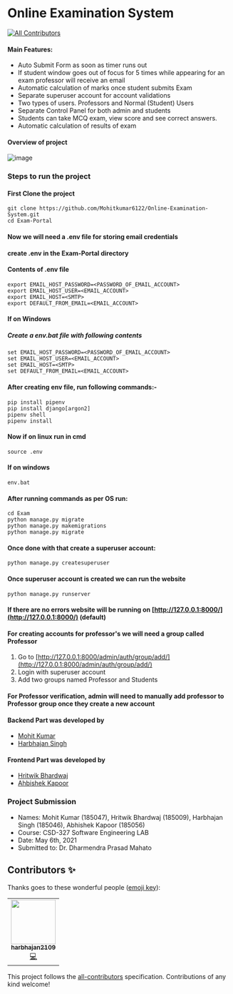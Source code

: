 # Online Examination System
<!-- ALL-CONTRIBUTORS-BADGE:START - Do not remove or modify this section -->
[![All Contributors](https://img.shields.io/badge/all_contributors-1-orange.svg?style=flat-square)](#contributors-)
<!-- ALL-CONTRIBUTORS-BADGE:END -->

#### Main Features:

- Auto Submit Form as soon as timer runs out
- If student window goes out of focus for 5 times while appearing for an exam professor will receive an email
- Automatic calculation of marks once student submits Exam
- Separate superuser account for account validations
- Two types of users. Professors and Normal (Student) Users
- Separate Control Panel for both admin and students
- Students can take MCQ exam, view score and see correct answers.
- Automatic calculation of results of exam

#### Overview of project
![image](https://user-images.githubusercontent.com/47894634/117118618-9c1d1b00-adae-11eb-8b61-a6e87578f8da.png)

### Steps to run the project

#### First Clone the project

```
git clone https://github.com/Mohitkumar6122/Online-Examination-System.git
cd Exam-Portal
```

#### Now we will need a .env file for storing email credentials

#### create .env in the Exam-Portal directory

#### Contents of .env file

```
export EMAIL_HOST_PASSWORD=<PASSWORD_OF_EMAIL_ACCOUNT>
export EMAIL_HOST_USER=<EMAIL_ACCOUNT>
export EMAIL_HOST=<SMTP>
export DEFAULT_FROM_EMAIL=<EMAIL_ACCOUNT>
```

#### If on Windows

##### Create a env.bat file with following contents

```
set EMAIL_HOST_PASSWORD=<PASSWORD_OF_EMAIL_ACCOUNT>
set EMAIL_HOST_USER=<EMAIL_ACCOUNT>
set EMAIL_HOST=<SMTP>
set DEFAULT_FROM_EMAIL=<EMAIL_ACCOUNT>
```

#### After creating env file, run following commands:-

```
pip install pipenv
pip install django[argon2]
pipenv shell
pipenv install
```

#### Now if on linux run in cmd

```
source .env
```

#### If on windows

```
env.bat
```

#### After running commands as per OS run:

```
cd Exam
python manage.py migrate
python manage.py makemigrations
python manage.py migrate
```

#### Once done with that create a superuser account:

```
python manage.py createsuperuser
```

#### Once superuser account is created we can run the website

```
python manage.py runserver
```

#### If there are no errors website will be running on [http://127.0.0.1:8000/](http://127.0.0.1:8000/) (default)

#### For creating accounts for professor's we will need a group called Professor

1. Go to [http://127.0.0.1:8000/admin/auth/group/add/](http://127.0.0.1:8000/admin/auth/group/add/)
2. Login with superuser account
3. Add two groups named Professor and Students

#### For Professor verification, admin will need to manually add professor to Professor group once they create a new account

#### Backend Part was developed by 
* [Mohit Kumar](https://github.com/Mohitkumar6122)
* [Harbhajan Singh](https://github.com/harbhajan2109)

#### Frontend Part was developed by 
* [Hritwik Bhardwaj](https://github.com/Hritwik-Bhardwaj)
* [Ahbishek Kapoor](https://github.com/abhishekkumar29)

### Project Submission 
* Names: Mohit Kumar (185047), Hritwik Bhardwaj (185009), Harbhajan Singh (185046), Abhishek Kapoor (185056)
* Course: CSD-327 Software Engineering LAB
* Date: May 6th, 2021
* Submitted to: Dr. Dharmendra Prasad Mahato

## Contributors ✨

Thanks goes to these wonderful people ([emoji key](https://allcontributors.org/docs/en/emoji-key)):

<!-- ALL-CONTRIBUTORS-LIST:START - Do not remove or modify this section -->
<!-- prettier-ignore-start -->
<!-- markdownlint-disable -->
<table>
  <tr>
    <td align="center"><a href="https://github.com/harbhajan2109"><img src="https://avatars.githubusercontent.com/u/56828657?v=4?s=100" width="100px;" alt=""/><br /><sub><b>harbhajan2109</b></sub></a><br /><a href="https://github.com/Mohitkumar6122/Online-Examination-System/commits?author=harbhajan2109" title="Code">💻</a></td>
  </tr>
</table>

<!-- markdownlint-restore -->
<!-- prettier-ignore-end -->

<!-- ALL-CONTRIBUTORS-LIST:END -->

This project follows the [all-contributors](https://github.com/all-contributors/all-contributors) specification. Contributions of any kind welcome!
